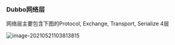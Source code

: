 ### Dubbo网络层



网络层主要包含下图的Protocol, Exchange, Transport, Serialize 4层

![image-20210521103813815](D:\Users\80233448\AppData\Roaming\Typora\typora-user-images\image-20210521103813815.png)